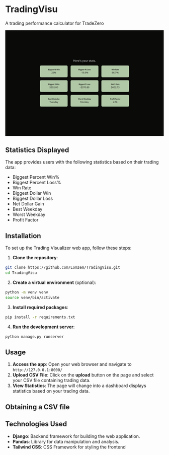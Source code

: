 # TradingVisu
A trading performance calculator for TradeZero

![Screenshot of calculations](screenshot.png) 

## Statistics Displayed
The app provides users with the following statistics based on their trading data:
- Biggest Percent Win%
- Biggest Percent Loss%
- Win Rate
- Biggest Dollar Win
- Biggest Dollar Loss
- Net Dollar Gain
- Best Weekday
- Worst Weekday
- Profit Factor

<!-- - **CSV Data Upload**: Users can upload their trading data in CSV format. -->
<!-- - **Data Processing**: The app uses the Pandas library to process the uploaded data. -->
<!-- - **Dynamic HTML Generation**: Displays HTML output that includes statistics such as Win Rate and Net Gain -->

## Installation

To set up the Trading Visualizer web app, follow these steps:

1. **Clone the repository**:
```bash
git clone https://github.com/Lomzem/TradingVisu.git
cd TradingVisu
```

2. **Create a virtual environment** (optional):
```bash
python -m venv venv
source venv/bin/activate
```

3. **Install required packages**:
```bash
pip install -r requirements.txt
```

4. **Run the development server**:
```bash
python manage.py runserver
```

## Usage
1. **Access the app**: Open your web browser and navigate to `http://127.0.0.1:8000/`
2. **Upload CSV File**: Click on the **upload** button on the page and select your CSV file containing trading data.
3. **View Statistics**: The page will change into a dashboard displays statistics based on your trading data.

## Obtaining a CSV file

## Technologies Used
- **Django**: Backend framework for building the web application.
- **Pandas**: Library for data manipulation and analysis.
- **Tailwind CSS**: CSS Framework for styling the frontend


<!-- # Run the App -->
<!-- This app uses Django -->
